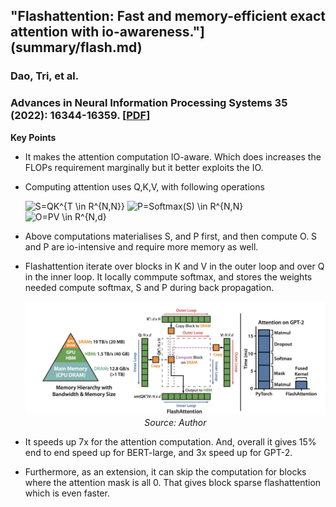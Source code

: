 ## "Flashattention: Fast and memory-efficient exact attention with io-awareness."](summary/flash.md) 
### Dao, Tri, et al. 
### Advances in Neural Information Processing Systems 35 (2022): 16344-16359. [[PDF](https://proceedings.neurips.cc/paper_files/paper/2022/file/67d57c32e20fd0a7a302cb81d36e40d5-Paper-Conference.pdf)]

**Key Points**
* It makes the attention computation IO-aware. Which does increases the FLOPs requirement marginally but it better exploits the IO.
* Computing attention uses Q,K,V, with following operations

    <img src="https://i.upmath.me/svg/S%3DQK%5E%7BT%20%5Cin%20R%5E%7BN%2CN%7D%7D" alt="S=QK^{T \in R^{N,N}}" />

    <img src="https://i.upmath.me/svg/P%3DSoftmax(S)%20%5Cin%20R%5E%7BN%2CN%7D" alt="P=Softmax(S) \in R^{N,N}" />

    <img src="https://i.upmath.me/svg/O%3DPV%20%5Cin%20R%5E%7BN%2Cd%7D" alt="O=PV \in R^{N,d}" />

* Above computations materialises S, and P first, and then compute O. S and P are io-intensive and require more memory as well. 

* Flashattention iterate over blocks in K and V in the outer loop and over Q in the inner loop. It locally commpute softmax, and stores the weights needed compute softmax, S and P during back propagation. 


  <p align="center">
        <img width=600 src="images/Flash_approach.png">
        <em>Source: Author</em>
        </p>

* It speeds up 7x for the attention computation. And, overall it gives 15% end to end speed up for BERT-large, and 3x speed up for GPT-2. 

* Furthermore, as an extension, it can skip the computation for blocks where the attention mask is all 0. That gives block sparse flashattention which is even faster. 